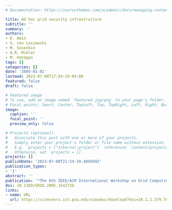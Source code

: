 ```yaml
---
# Documentation: https://sourcethemes.com/academic/docs/managing-content/

title: Ad hoc grid security infrastructure
subtitle: ''
summary: ''
authors:
- K. Amin
- G. von Laszewski
- M. Sosonkin
- A.R. Mikler
- M. Hategan
tags: []
categories: []
date: '2005-01-01'
lastmod: 2023-07-08T17:54:19-04:00
featured: false
draft: false

# Featured image
# To use, add an image named `featured.jpg/png` to your page's folder.
# Focal points: Smart, Center, TopLeft, Top, TopRight, Left, Right, BottomLeft, Bottom, BottomRight.
image:
  caption: ''
  focal_point: ''
  preview_only: false

# Projects (optional).
#   Associate this post with one or more of your projects.
#   Simply enter your project's folder or file name without extension.
#   E.g. `projects = ["internal-project"]` references `content/project/deep-learning/index.md`.
#   Otherwise, set `projects = []`.
projects: []
publishDate: '2023-07-08T21:54:19.405659Z'
publication_types:
- '1'
abstract: ''
publication: '*The 6th IEEE/ACM International Workshop on Grid Computing*'
doi: 10.1109/GRID.2005.1542726
links:
- name: URL
  url: https://citeseerx.ist.psu.edu/viewdoc/download?doi=10.1.1.379.7879&rep=rep1&type=pdf
---
```

